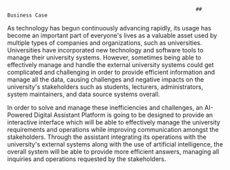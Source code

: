 
                                                                 ## Business Case
                                                                 
As technology has begun continuously advancing rapidly, its usage has become an important part of everyone's lives as a valuable asset used by multiple types of companies and organizations, such as universities. Universities have incorporated new technology and software tools to manage their university systems. However, sometimes being able to effectively manage and handle the external university systems could get complicated and challenging in order to provide efficient information and manage all the data, causing challenges and negative impacts on the university's stakeholders such as students, lecturers, administrators, system maintainers, and data source systems overall.

In order to solve and manage these inefficiencies and challenges, an AI-Powered Digital Assistant Platform is going to be designed to provide an interactive interface which will be able to effectively manage the university requirements and operations while improving communication amongst the stakeholders. Through the assistant integrating its operations with the university's external systems along with the use of artificial intelligence, the overall system will be able to provide more efficient answers, managing all inquiries and operations requested by the stakeholders. 
